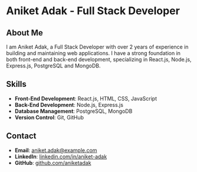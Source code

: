 # Aniket Adak - Full Stack Developer

## About Me
I am Aniket Adak, a Full Stack Developer with over 2 years of experience in building and maintaining web applications. I have a strong foundation in both front-end and back-end development, specializing in React.js, Node.js, Express.js, PostgreSQL and MongoDB.

## Skills
- **Front-End Development**: React.js, HTML, CSS, JavaScript
- **Back-End Development**: Node.js, Express.js
- **Database Management**: PostgreSQL, MongoDB
- **Version Control**: Git, GitHub

## Contact
- **Email**: [aniket.adak@example.com](mailto:aniket.adak148@gmail.com)
- **LinkedIn**: [linkedin.com/in/aniket-adak](https://www.linkedin.com/in/aniket-adak-3b46b4134/)
- **GitHub**: [github.com/aniketadak](https://github.com/aniket12345678/)
